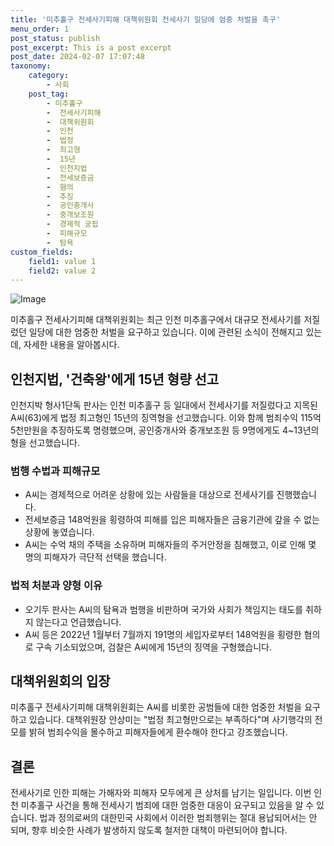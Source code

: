 ```yaml
---
title: '미추홀구 전세사기피해 대책위원회 전세사기 일당에 엄중 처벌을 촉구'
menu_order: 1
post_status: publish
post_excerpt: This is a post excerpt
post_date: 2024-02-07 17:07:48
taxonomy:
    category:
        - 사회
    post_tag:
        - 미추홀구
        -  전세사기피해
        -  대책위원회
        -  인천
        -  법정
        -  최고형
        -  15년
        -  인천지법
        -  전세보증금
        -  혐의
        -  추징
        -  공인중개사
        -  중개보조원
        -  경제적 궁핍
        -  피해규모
        -  탐욕
custom_fields:
    field1: value 1
    field2: value 2
---
```


![Image](https://imgnews.pstatic.net/image/666/2024/02/07/0000033123_001_20240207134004897.jpg?type=w647)


미추홀구 전세사기피해 대책위원회는 최근 인천 미추홀구에서 대규모 전세사기를 저질렀던 일당에 대한 엄중한 처벌을 요구하고 있습니다. 이에 관련된 소식이 전해지고 있는데, 자세한 내용을 알아봅시다.

## 인천지법, '건축왕'에게 15년 형량 선고
인천지박 형사1단독 판사는 인천 미추홀구 등 일대에서 전세사기를 저질렀다고 지목된 A씨(63)에게 법정 최고형인 15년의 징역형을 선고했습니다. 이와 함께 범죄수익 115억5천만원을 추징하도록 명령했으며, 공인중개사와 중개보조원 등 9명에게도 4~13년의 형을 선고했습니다.

### 범행 수법과 피해규모
- A씨는 경제적으로 어려운 상황에 있는 사람들을 대상으로 전세사기를 진행했습니다.
- 전세보증금 148억원을 횡령하여 피해를 입은 피해자들은 금융기관에 갚을 수 없는 상황에 놓였습니다.
- A씨는 수억 채의 주택을 소유하며 피해자들의 주거안정을 침해했고, 이로 인해 몇 명의 피해자가 극단적 선택을 했습니다.

### 법적 처분과 양형 이유
- 오기두 판사는 A씨의 탐욕과 범행을 비판하며 국가와 사회가 책임지는 태도를 취하지 않는다고 언급했습니다.
- A씨 등은 2022년 1월부터 7월까지 191명의 세입자로부터 148억원을 횡령한 혐의로 구속 기소되었으며, 검찰은 A씨에게 15년의 징역을 구형했습니다.

## 대책위원회의 입장
미추홀구 전세사기피해 대책위원회는 A씨를 비롯한 공범들에 대한 엄중한 처벌을 요구하고 있습니다. 대책위원장 안상미는 "법정 최고형만으로는 부족하다"며 사기행각의 전모를 밝혀 범죄수익을 몰수하고 피해자들에게 환수해야 한다고 강조했습니다.

## 결론
전세사기로 인한 피해는 가해자와 피해자 모두에게 큰 상처를 남기는 일입니다. 이번 인천 미추홀구 사건을 통해 전세사기 범죄에 대한 엄중한 대응이 요구되고 있음을 알 수 있습니다. 법과 정의로써의 대한민국 사회에서 이러한 범죄행위는 절대 용납되어서는 안 되며, 향후 비슷한 사례가 발생하지 않도록 철저한 대책이 마련되어야 합니다.
